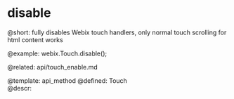 disable
=============



@short:
	fully disables Webix touch handlers, only normal touch scrolling for html content works



@example:
webix.Touch.disable();

@related:
	api/touch_enable.md

@template:	api_method
@defined:	Touch	
@descr:


